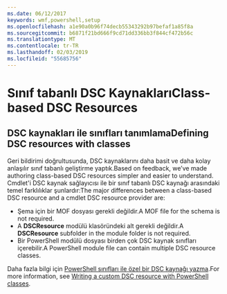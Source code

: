 ```yaml
---
ms.date: 06/12/2017
keywords: wmf,powershell,setup
ms.openlocfilehash: a1e90a0b96f74decb55343292b97befaf1a85f8a
ms.sourcegitcommit: b6871f21bd666f9cd71dd336bb3f844cf472b56c
ms.translationtype: MT
ms.contentlocale: tr-TR
ms.lasthandoff: 02/03/2019
ms.locfileid: "55685756"
---
```

# <a name="class-based-dsc-resources"></a><span data-ttu-id="dbab5-102">Sınıf tabanlı DSC Kaynakları</span><span class="sxs-lookup"><span data-stu-id="dbab5-102">Class-based DSC Resources</span></span>

## <a name="defining-dsc-resources-with-classes"></a><span data-ttu-id="dbab5-103">DSC kaynakları ile sınıfları tanımlama</span><span class="sxs-lookup"><span data-stu-id="dbab5-103">Defining DSC resources with classes</span></span>

<span data-ttu-id="dbab5-104">Geri bildirimi doğrultusunda, DSC kaynaklarını daha basit ve daha kolay anlaşılır sınıf tabanlı geliştirme yaptık.</span><span class="sxs-lookup"><span data-stu-id="dbab5-104">Based on feedback, we’ve made authoring class-based DSC resources simpler and easier to understand.</span></span>
<span data-ttu-id="dbab5-105">Cmdlet'i DSC kaynak sağlayıcısı ile bir sınıf tabanlı DSC kaynağı arasındaki temel farklılıklar şunlardır:</span><span class="sxs-lookup"><span data-stu-id="dbab5-105">The major differences between a class-based DSC resource and a cmdlet DSC resource provider are:</span></span>

* <span data-ttu-id="dbab5-106">Şema için bir MOF dosyası gerekli değildir.</span><span class="sxs-lookup"><span data-stu-id="dbab5-106">A MOF file for the schema is not required.</span></span>
* <span data-ttu-id="dbab5-107">A **DSCResource** modülü klasöründeki alt gerekli değildir.</span><span class="sxs-lookup"><span data-stu-id="dbab5-107">A **DSCResource** subfolder in the module folder is not required.</span></span>
* <span data-ttu-id="dbab5-108">Bir PowerShell modülü dosyası birden çok DSC kaynak sınıfları içerebilir.</span><span class="sxs-lookup"><span data-stu-id="dbab5-108">A PowerShell module file can contain multiple DSC resource classes.</span></span>

<span data-ttu-id="dbab5-109">Daha fazla bilgi için [PowerShell sınıfları ile özel bir DSC kaynağı yazma](https://msdn.microsoft.com/powershell/dsc/authoringresource).</span><span class="sxs-lookup"><span data-stu-id="dbab5-109">For more information, see [Writing a custom DSC resource with PowerShell classes](https://msdn.microsoft.com/powershell/dsc/authoringresource).</span></span>

